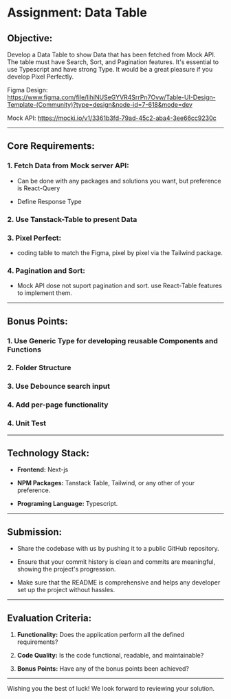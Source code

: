 # Assignment: Data Table



## Objective:



Develop a Data Table to show Data that has been fetched from Mock API. The table must have Search, Sort, and Pagination features. It's essential to use Typescript and have strong Type. It would be a great pleasure if you develop Pixel Perfectly.



Figma Design: https://www.figma.com/file/IihiNUSeGYVR4SrrPn7Ovw/Table-UI-Design-Template-(Community)?type=design&node-id=7-618&mode=dev

Mock API: https://mocki.io/v1/3361b3fd-79ad-45c2-aba4-3ee66cc9230c

---



## Core Requirements:



### 1. Fetch Data from Mock server API:



- Can be done with any packages and solutions you want, but preference is React-Query

- Define Response Type



### 2. Use Tanstack-Table to present Data



### 3. Pixel Perfect:



- coding table to match the Figma, pixel by pixel via the Tailwind package.



### 4. Pagination and Sort:



- Mock API dose not suport pagination and sort. use React-Table features to implement them.





---



## Bonus Points:



### 1. Use Generic Type for developing reusable Components and Functions



### 2. Folder Structure



### 3. Use Debounce search input



### 4. Add per-page functionality



### 4. Unit Test





---



## Technology Stack:



- **Frontend:** Next-js

- **NPM Packages:** Tanstack Table, Tailwind, or any other of your preference.

- **Programing Language:** Typescript.



---



## Submission:



- Share the codebase with us by pushing it to a public GitHub repository.

- Ensure that your commit history is clean and commits are meaningful, showing the project's progression.

- Make sure that the README is comprehensive and helps any developer set up the project without hassles.



---



## Evaluation Criteria:



1. **Functionality:** Does the application perform all the defined requirements?

2. **Code Quality:** Is the code functional, readable, and maintainable?

3. **Bonus Points:** Have any of the bonus points been achieved?



---



Wishing you the best of luck! We look forward to reviewing your solution.

